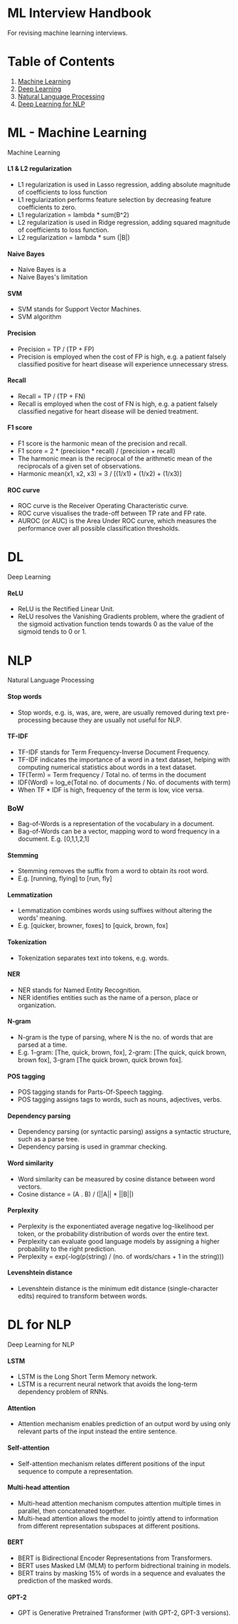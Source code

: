 # ML Interview Handbook

For revising machine learning interviews.

# Table of Contents
1. [Machine Learning](#ML)
2. [Deep Learning](#DL)
3. [Natural Language Processing](#NLP)
4. [Deep Learning for NLP](#DL-for-NLP)

# ML - Machine Learning
Machine Learning

#### L1 & L2 regularization
* L1 regularization is used in Lasso regression, adding absolute magnitude of coefficients to loss function
* L1 regularization performs feature selection by decreasing feature coefficients to zero.
* L1 regularization = lambda * sum(B^2)
* L2 regularization is used in Ridge regression, adding squared magnitude of coefficients to loss function.
* L2 regularization = lambda * sum (|B|)

#### Naive Bayes
* Naive Bayes is a
* Naive Bayes's limitation

#### SVM
* SVM stands for Support Vector Machines.
* SVM algorithm

#### Precision
* Precision = TP / (TP + FP)
* Precision is employed when the cost of FP is high, e.g. a patient falsely classified positive for heart disease will experience unnecessary stress.

#### Recall
* Recall = TP / (TP + FN)
* Recall is employed when the cost of FN is high, e.g. a patient falsely classified negative for heart disease will be denied treatment.

#### F1 score
* F1 score is the harmonic mean of the precision and recall.
* F1 score = 2 * (precision * recall) / (precision + recall)
* The harmonic mean is the reciprocal of the arithmetic mean of the reciprocals of a given set of observations.
* Harmonic mean(x1, x2, x3) = 3 / [(1/x1) + (1/x2) + (1/x3)]

#### ROC curve
* ROC curve is the Receiver Operating Characteristic curve.
* ROC curve visualises the trade-off between TP rate and FP rate.
* AUROC (or AUC) is the Area Under ROC curve, which measures the performance over all possible classification thresholds.


# DL
Deep Learning

#### ReLU
* ReLU is the Rectified Linear Unit.
* ReLU resolves the Vanishing Gradients problem, where the gradient of the sigmoid activation function tends towards 0 as the value of the sigmoid tends to 0 or 1.

# NLP
Natural Language Processing

#### Stop words
* Stop words, e.g. is, was, are, were, are usually removed during text pre-processing because they are usually not useful for NLP.

#### TF-IDF
* TF-IDF stands for Term Frequency-Inverse Document Frequency.
* TF-IDF indicates the importance of a word in a text dataset, helping with computing numerical statistics about words in a text dataset.
* TF(Term) = Term frequency / Total no. of terms in the document
* IDF(Word) = log_e(Total no. of documents / No. of documents with term)
* When TF * IDF is high, frequency of the term is low, vice versa.

### BoW
* Bag-of-Words is a representation of the vocabulary in a document.
* Bag-of-Words can be a vector, mapping word to word frequency in a document. E.g. [0,1,1,2,1]

#### Stemming
* Stemming removes the suffix from a word to obtain its root word.
* E.g. [running, flying] to [run, fly]

#### Lemmatization
* Lemmatization combines words using suffixes without altering the words' meaning.
* E.g. [quicker, browner, foxes] to [quick, brown, fox]

#### Tokenization
* Tokenization separates text into tokens, e.g. words.

#### NER
* NER stands for Named Entity Recognition.
* NER identifies entities such as the name of a person, place or organization.

#### N-gram
* N-gram is the type of parsing, where N is the no. of words that are parsed at a time.
* E.g. 1-gram: [The, quick, brown, fox], 2-gram: [The quick, quick brown, brown fox], 3-gram [The quick brown, quick brown fox].

#### POS tagging
* POS tagging stands for Parts-Of-Speech tagging.
* POS tagging assigns tags to words, such as nouns, adjectives, verbs.

#### Dependency parsing
* Dependency parsing (or syntactic parsing) assigns a syntactic structure, such as a parse tree.
* Dependency parsing is used in grammar checking.

#### Word similarity
* Word similarity can be measured by cosine distance between word vectors.
* Cosine distance = (A . B) / (||A|| * ||B||)

#### Perplexity
* Perplexity is the exponentiated average negative log-likelihood per token, or the probability distribution of words over the entire text.
* Perplexity can evaluate good language models by assigning a higher probability to the right prediction.
* Perplexity = exp(-log(p(string) / (no. of words/chars + 1 in the string)))

#### Levenshtein distance
* Levenshtein distance is the minimum edit distance (single-character edits) required to transform between words.

# DL for NLP
Deep Learning for NLP

#### LSTM
* LSTM is the Long Short Term Memory network.
* LSTM is a recurrent neural network that avoids the long-term dependency problem of RNNs.

#### Attention
* Attention mechanism enables prediction of an output word by using only relevant parts of the input instead the entire sentence.

#### Self-attention
* Self-attention mechanism relates different positions of the input sequence to compute a representation.

#### Multi-head attention
* Multi-head attention mechanism computes attention multiple times in parallel, then concatenated together.
* Multi-head attention allows the model to jointly attend to information from different representation subspaces at different positions.

#### BERT
* BERT is Bidirectional Encoder Representations from Transformers.
* BERT uses Masked LM (MLM) to perform bidrectional training in models.
* BERT trains by masking 15% of words in a sequence and evaluates the prediction of the masked words.

#### GPT-2
* GPT is Generative Pretrained Transformer (with GPT-2, GPT-3 versions).

